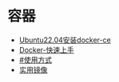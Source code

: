 # 容器
- [Ubuntu22.04安装docker-ce](./Ubuntu22.04安装docker-ce.md)
- [Docker-快速上手](./Docker-快速上手/Docker-快速上手.md)
- [#使用方式](./使用阿里云的docker镜像加速器来加速拉取镜像/使用阿里云的docker镜像加速器来加速拉取镜像.md)
- [实用镜像](./实用镜像/)
